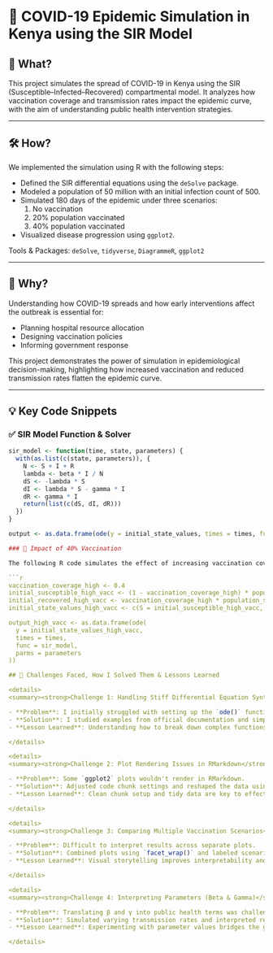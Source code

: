# 🦠 COVID-19 Epidemic Simulation in Kenya using the SIR Model

## 📌 What?
This project simulates the spread of COVID-19 in Kenya using the SIR (Susceptible–Infected–Recovered) compartmental model. It analyzes how vaccination coverage and transmission rates impact the epidemic curve, with the aim of understanding public health intervention strategies.

---

## 🛠️ How?
We implemented the simulation using R with the following steps:
- Defined the SIR differential equations using the `deSolve` package.
- Modeled a population of 50 million with an initial infection count of 500.
- Simulated 180 days of the epidemic under three scenarios:
  1. No vaccination
  2. 20% population vaccinated
  3. 40% population vaccinated
- Visualized disease progression using `ggplot2`.

 Tools & Packages: `deSolve`, `tidyverse`, `DiagrammeR`, `ggplot2`

---

## 🎯 Why?
Understanding how COVID-19 spreads and how early interventions affect the outbreak is essential for:
- Planning hospital resource allocation
- Designing vaccination policies
- Informing government response

This project demonstrates the power of simulation in epidemiological decision-making, highlighting how increased vaccination and reduced transmission rates flatten the epidemic curve.

---

## 💡 Key Code Snippets

### ✅ SIR Model Function & Solver

```r
sir_model <- function(time, state, parameters) {
  with(as.list(c(state, parameters)), {
    N <- S + I + R
    lambda <- beta * I / N
    dS <- -lambda * S
    dI <- lambda * S - gamma * I
    dR <- gamma * I
    return(list(c(dS, dI, dR)))
  })
}

output <- as.data.frame(ode(y = initial_state_values, times = times, func = sir_model, parms = parameters))

### 💉 Impact of 40% Vaccination

The following R code simulates the effect of increasing vaccination coverage to 40% of the population. Vaccinated individuals are moved to the "Recovered" compartment at the beginning of the simulation.

```r
vaccination_coverage_high <- 0.4
initial_susceptible_high_vacc <- (1 - vaccination_coverage_high) * population_size
initial_recovered_high_vacc <- vaccination_coverage_high * population_size
initial_state_values_high_vacc <- c(S = initial_susceptible_high_vacc, I = initial_infected, R = initial_recovered_high_vacc)

output_high_vacc <- as.data.frame(ode(
  y = initial_state_values_high_vacc,
  times = times,
  func = sir_model,
  parms = parameters
))

## 🧗 Challenges Faced, How I Solved Them & Lessons Learned

<details>
<summary><strong>Challenge 1: Handling Stiff Differential Equation Syntax in R</strong></summary>

- **Problem**: I initially struggled with setting up the `ode()` function from the `deSolve` package due to unfamiliar syntax and the strict format it requires for model functions.  
- **Solution**: I studied examples from official documentation and simplified the `sir_model` function using `with(as.list(...))`.  
- **Lesson Learned**: Understanding how to break down complex functions into smaller logical steps makes debugging much easier and improves comprehension of dynamic systems.

</details>

<details>
<summary><strong>Challenge 2: Plot Rendering Issues in RMarkdown</strong></summary>

- **Problem**: Some `ggplot2` plots wouldn't render in RMarkdown.  
- **Solution**: Adjusted code chunk settings and reshaped the data using `pivot_longer()`.  
- **Lesson Learned**: Clean chunk setup and tidy data are key to effective reporting in RMarkdown.

</details>

<details>
<summary><strong>Challenge 3: Comparing Multiple Vaccination Scenarios</strong></summary>

- **Problem**: Difficult to interpret results across separate plots.  
- **Solution**: Combined plots using `facet_wrap()` and labeled scenarios.  
- **Lesson Learned**: Visual storytelling improves interpretability and communication.

</details>

<details>
<summary><strong>Challenge 4: Interpreting Parameters (Beta & Gamma)</strong></summary>

- **Problem**: Translating β and γ into public health terms was challenging.  
- **Solution**: Simulated varying transmission rates and interpreted resulting curve shapes.  
- **Lesson Learned**: Experimenting with parameter values bridges the gap between math and real-world application.

</details>

